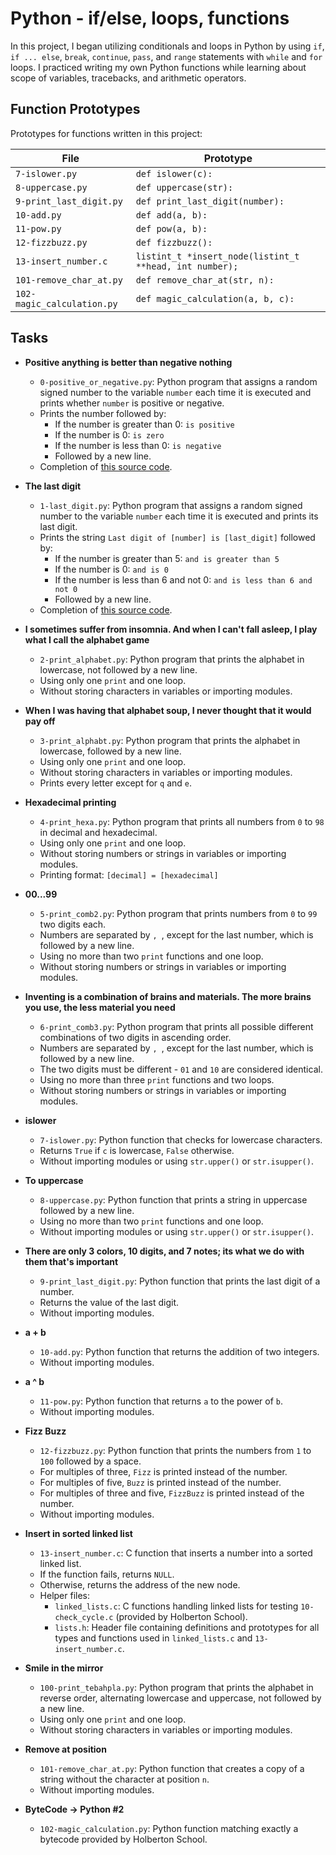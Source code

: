 # Python - if/else, loops, functions

In this project, I began utilizing conditionals and loops in Python by using `if`, `if ... else`, `break`, `continue`, `pass`, and `range` statements with `while` and `for` loops. I practiced writing my own Python functions while learning about scope of variables, tracebacks, and arithmetic operators.

## Function Prototypes
Prototypes for functions written in this project:

| File                       | Prototype                                               |
| -------------------------- | ------------------------------------------------------- |
| `7-islower.py`             | `def islower(c):`                                       |
| `8-uppercase.py`           | `def uppercase(str):`                                   |
| `9-print_last_digit.py`    | `def print_last_digit(number):`                         |
| `10-add.py`                | `def add(a, b):`                                        |
| `11-pow.py`                | `def pow(a, b):`                                        |
| `12-fizzbuzz.py`           | `def fizzbuzz():`                                       |
| `13-insert_number.c`       | `listint_t *insert_node(listint_t **head, int number);` |
| `101-remove_char_at.py`    | `def remove_char_at(str, n):`                           |
| `102-magic_calculation.py` | `def magic_calculation(a, b, c):`                       |

## Tasks

* **Positive anything is better than negative nothing**
  * `0-positive_or_negative.py`: Python program that assigns a random signed number to the variable `number` each time it is executed and prints whether `number` is positive or negative.
  * Prints the number followed by:
    * If the number is greater than 0: `is positive`
    * If the number is 0: `is zero`
    * If the number is less than 0: `is negative`
    * Followed by a new line.
  * Completion of [this source code](https://github.com/holbertonschool/0x01.py/blob/master/0-positive_or_negative_py).

* **The last digit**
  * `1-last_digit.py`: Python program that assigns a random signed number to the variable `number` each time it is executed and prints its last digit.
  * Prints the string `Last digit of [number] is [last_digit]` followed by:
    * If the number is greater than 5: `and is greater than 5`
    * If the number is 0: `and is 0`
    * If the number is less than 6 and not 0: `and is less than 6 and not 0`
    * Followed by a new line.
  * Completion of [this source code](https://github.com/holbertonschool/0x01.py/blob/master/1-last_digit_py).

* **I sometimes suffer from insomnia. And when I can't fall asleep, I play what I call the alphabet game**
  * `2-print_alphabet.py`: Python program that prints the alphabet in lowercase, not followed by a new line.
  * Using only one `print` and one loop.
  * Without storing characters in variables or importing modules.

* **When I was having that alphabet soup, I never thought that it would pay off**
  * `3-print_alphabt.py`: Python program that prints the alphabet in lowercase, followed by a new line.
  * Using only one `print` and one loop.
  * Without storing characters in variables or importing modules.
  * Prints every letter except for `q` and `e`.

* **Hexadecimal printing**
  * `4-print_hexa.py`: Python program that prints all numbers from `0` to `98` in decimal and hexadecimal.
  * Using only one `print` and one loop.
  * Without storing numbers or strings in variables or importing modules.
  * Printing format: `[decimal] = [hexadecimal]`

* **00...99**
  * `5-print_comb2.py`: Python program that prints numbers from `0` to `99` two digits each.
  * Numbers are separated by `, `, except for the last number, which is followed by a new line.
  * Using no more than two `print` functions and one loop.
  * Without storing numbers or strings in variables or importing modules.

* **Inventing is a combination of brains and materials. The more brains you use, the less material you need**
  * `6-print_comb3.py`: Python program that prints all possible different combinations of two digits in ascending order.
  * Numbers are separated by `, `, except for the last number, which is followed by a new line.
  * The two digits must be different - `01` and `10` are considered identical.
  * Using no more than three `print` functions and two loops.
  * Without storing numbers or strings in variables or importing modules.

* **islower**
  * `7-islower.py`: Python function that checks for lowercase characters.
  * Returns `True` if `c` is lowercase, `False` otherwise.
  * Without importing modules or using `str.upper()` or `str.isupper()`.

* **To uppercase**
  * `8-uppercase.py`: Python function that prints a string in uppercase followed by a new line.
  * Using no more than two `print` functions and one loop.
  * Without importing modules or using `str.upper()` or `str.isupper()`.

* **There are only 3 colors, 10 digits, and 7 notes; its what we do with them that's important**
  * `9-print_last_digit.py`: Python function that prints the last digit of a number.
  * Returns the value of the last digit.
  * Without importing modules.

* **a + b**
  * `10-add.py`: Python function that returns the addition of two integers.
  * Without importing modules.

* **a ^ b**
  * `11-pow.py`: Python function that returns `a` to the power of `b`.
  * Without importing modules.

* **Fizz Buzz**
  * `12-fizzbuzz.py`: Python function that prints the numbers from `1` to `100` followed by a space.
  * For multiples of three, `Fizz` is printed instead of the number.
  * For multiples of five, `Buzz` is printed instead of the number.
  * For multiples of three and five, `FizzBuzz` is printed instead of the number.
  * Without importing modules.

* **Insert in sorted linked list**
  * `13-insert_number.c`: C function that inserts a number into a sorted linked list.
  * If the function fails, returns `NULL`.
  * Otherwise, returns the address of the new node.
  * Helper files:
    * `linked_lists.c`: C functions handling linked lists for testing `10-check_cycle.c` (provided by Holberton School).
    * `lists.h`: Header file containing definitions and prototypes for all types and functions used in `linked_lists.c` and `13-insert_number.c`.

* **Smile in the mirror**
  * `100-print_tebahpla.py`: Python program that prints the alphabet in reverse order, alternating lowercase and uppercase, not followed by a new line.
  * Using only one `print` and one loop.
  * Without storing characters in variables or importing modules.

* **Remove at position**
  * `101-remove_char_at.py`: Python function that creates a copy of a string without the character at position `n`.
  * Without importing modules.

* **ByteCode -> Python #2**
  * `102-magic_calculation.py`: Python function matching exactly a bytecode provided by Holberton School.
